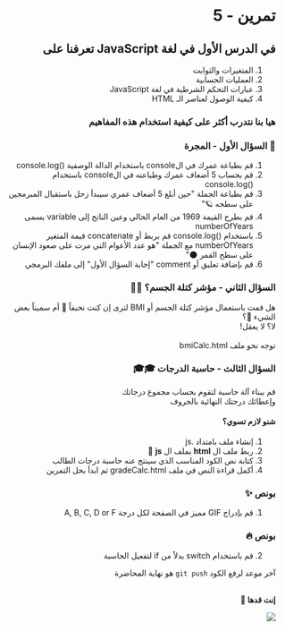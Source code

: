 <div dir="rtl">

# تمرين - 5

## في الدرس الأول في لغة JavaScript تعرفنا على

1. المتغيرات والثوابت
2. العمليات الحسابية
3. عبارات التحكم الشرطية في لغة JavaScript
4. كيفية الوصول لعناصر الـ HTML

### هيا بنا نتدرب أكثر على كيفية استخدام هذه المفاهيم

### 🚀 السؤال الأول - المجرة

1. قم بطباعة عمرك في الconsole باستخدام الدالة الوصفية ()console.log
2. قم بحساب 5 أضعاف عمرك وطباعته في الconsole باستخدام ()console.log
3. قم بطباعة الجملة "حين أبلغ 5 أضعاف عمري سيبدأ زحل باستقبال المبرمجين على سطحه 🪐"
4. قم بطرح القيمة 1969 من العام الحالي وعين الناتج إلى variable يسمى numberOfYears
5. باستخدام ()console.log قم بربط أو concatenate قيمة المتغير numberOfYears مع الجملة "هو عدد الأعوام التي مرت على صعود الإنسان على سطح القمر 🌑"
6. قم بإضافة تعليق أو comment "إجابة السؤال الأول" إلى ملفك البرمجي

### السؤال الثاني - مؤشر كتلة الجسم؟ 🙇‍♀️

هل قمت باستعمال مؤشر كتلة الجسم أو BMI لترى إن كنت نحيفاً 🦒 أم سميناً بعض الشيء 🐥؟
<br>لا؟ لا يعقل!
<br>
<br>توجه نحو ملف bmiCalc.html

### السؤال الثالث - حاسبة الدرجات 🎓🎓

قم ببناء آلة حاسبة لتقوم بحساب مجموع درجاتك
<br>وإعطائك درجتك النهائية بالحروف

#### شنو لازم تسوي؟

1. إنشاء ملف بامتداد .js
2. ربط ملف ال
   <b>html</b>
   بملف ال
   <b>js</b> 🔗
3. كتابة نص الكود المناسب الذي سينتج عنه حاسبة درجات الطالب
4. أكمل قراءة النص في ملف gradeCalc.html ثم ابدأ بحل التمرين

### بونص ✨

1. قم بإدراج GIF مميز في الصفحة لكل درجة A, B, C, D or F

### بونص 🔥

2. قم باستخدام switch بدلاً من if لتفعيل الحاسبة

آخر موعد لرفع الكود `git push` هو نهاية المحاضرة

<br>
<b>إنت قدها 🏅</b>

![](https://media.giphy.com/media/W5ZUxqXT1lmiysXsDE/giphy.gif)

</div>
